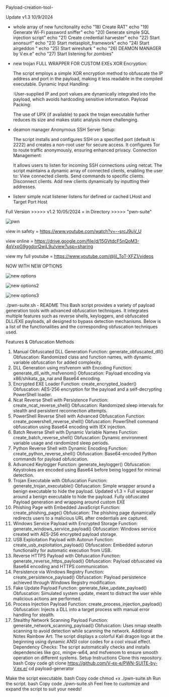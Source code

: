 Payload-creation-tool-

Update v1.3 10/9/2024

- whole array of new funcitonality
echo "18) Create RAT"
echo "19) Generate Wi-Fi password sniffer"
echo "20) Generate simple SQL injection script"
echo "21) Create credential harvester"
echo "22) Start anonsurf"
echo "23) Start metasploit_framework"
echo "24) Start airgeddon "
echo "25) Start wireshark "
echo "26) DEAMON MANAGER by V.ex.e"
echo "27) Start listening for zombies"
  
- new trojan
    FULL WRAPPER FOR CUSTOM EXEs
   XOR Encryption:

    The script employs a simple XOR encryption method to obfuscate the IP address and port in the payload, making it less readable in the compiled executable.
    Dynamic Input Handling:
  
    :User-supplied IP and port values are dynamically integrated into the payload, which avoids hardcoding sensitive information.
    Payload Packing:
  
    The use of UPX (if available) to pack the trojan executable further reduces its size and makes static analysis more challenging.

- deamon manager
    Anonymous SSH Server Setup:
  
    The script installs and configures SSH on a specified port (default is 2222) and creates a non-root user for secure access.
    It configures Tor to route traffic anonymously, ensuring enhanced privacy.
    Connection Management:
    
    It allows users to listen for incoming SSH connections using netcat.
    The script maintains a dynamic array of connected clients, enabling the user to:
    View connected clients.
    Send commands to specific clients.
    Disconnect clients.
    Add new clients dynamically by inputting their addresses.


- listenr
    simple ncat listener
    listens for defined or cached LHost and Target Port Host


Full Version >>>>> v1.2 10/05/2024 = in Directory >>>>> "pwn-suite"


![pwn](https://github.com/user-attachments/assets/85bd6181-07cb-4614-b08a-bf6a14961205)


view in safety = https://www.youtube.com/watch?v=--srcJ9uV_U

view online = https://drive.google.com/file/d/15GVtdcF5nQoM3-4qVxpG9ggdorQwjL9u/view?usp=sharing

view my full youtube = https://www.youtube.com/@lil_ToT-XFZ1/videos


NOW WITH NEW OPTIONS 

![new options](https://github.com/user-attachments/assets/1cd25316-550e-4820-8d22-6d03228a043f)

![new options2](https://github.com/user-attachments/assets/90bc55ac-5eb3-4b51-bf0c-143dec1f6459)

![new options3](https://github.com/user-attachments/assets/90a39fba-db2e-4b3a-9008-3a83682abf98)



./pwn-suite.sh - README
This Bash script provides a variety of payload generation tools with advanced obfuscation techniques. It integrates multiple features such as reverse shells, keyloggers, and obfuscated DLL/EXE payloads, all designed to bypass detection mechanisms. Below is a list of the functionalities and the corresponding obfuscation techniques used.

Features & Obfuscation Methods
1. Manual Obfuscated DLL Generation
Function: generate_obfuscated_dll()
Obfuscation: Randomized class and function names, with dynamic variable obfuscation for added complexity.
2. DLL Generation using msfvenom with Encoding
Function: generate_dll_with_msfvenom()
Obfuscation: Payload encoding via x86/shikata_ga_nai and Base64 encoding.
3. Encrypted EXE Loader
Function: create_encrypted_loader()
Obfuscation: AES-256 encryption for the payload and a self-decrypting PowerShell loader.
4. Ncat Reverse Shell with Persistence
Function: create_ncat_reverse_shell()
Obfuscation: Randomized sleep intervals for stealth and persistent reconnection attempts.
5. PowerShell Reverse Shell with Advanced Obfuscation
Function: create_powershell_reverse_shell()
Obfuscation: PowerShell command obfuscation using Base64 encoding with IEX injection.
6. Batch Reverse Shell with Dynamic Variable Names
Function: create_batch_reverse_shell()
Obfuscation: Dynamic environment variable usage and randomized sleep periods.
7. Python Reverse Shell with Dynamic Encoding
Function: create_python_reverse_shell()
Obfuscation: Base64-encoded Python commands for payload obfuscation.
8. Advanced Keylogger
Function: generate_keylogger()
Obfuscation: Keystrokes are encoded using Base64 before being logged for minimal detection.
9. Trojan Executable with Obfuscation
Function: generate_trojan_executable()
Obfuscation: Simple wrapper around a benign executable to hide the payload.
Updated v1.3 = Full wrapper around a benign executable to hide the payload. Fully obfuscated Payload generation and wrapping around custom EXE
11. Phishing Page with Embedded JavaScript
Function: create_phishing_page()
Obfuscation: The phishing page dynamically redirects users to a malicious URL after credentials are captured.
12. Windows Service Payload with Encrypted Storage
Function: generate_windows_service_payload()
Obfuscation: Windows service created with AES-256 encrypted payload storage.
13. USB Exploitation Payload with Autorun
Function: create_usb_exploitation_payload()
Obfuscation: Embedded autorun functionality for automatic execution from USB.
14. Reverse HTTPS Payload with Obfuscation
Function: generate_reverse_https_payload()
Obfuscation: Payload obfuscated via Base64 encoding and HTTPS communication.
15. Persistence via Windows Registry
Function: create_persistence_payload()
Obfuscation: Payload persistence achieved through Windows Registry modification.
16. Fake Update Payload
Function: generate_fake_update_payload()
Obfuscation: Simulated system update, meant to distract the user while malicious actions are performed.
17. Process Injection Payload
Function: create_process_injection_payload()
Obfuscation: Injects a DLL into a target process with manual error handling for stealth.
18. Stealthy Network Scanning Payload
Function: generate_network_scanning_payload()
Obfuscation: Uses nmap stealth scanning to avoid detection while scanning the network.
Additional Notes
Rainbow Art: The script displays a colorful Kali dragon logo at the beginning using dynamic ANSI color codes for a cool visual effect.
Dependency Checks: The script automatically checks and installs dependencies like gcc, mingw-w64, and msfvenom to ensure smooth operation on different systems.
Setup Instructions
Clone this repository.
bash
Copy code
git clone https://github.com/V-ex-e/PWN-SUITE-by-V.ex.e/
cd payload-generator

Make the script executable.
bash
Copy code
chmod +x ./pwn-suite.sh
Run the script.
bash
Copy code
./pwn-suite.sh
Feel free to customize and expand the script to suit your needs!
